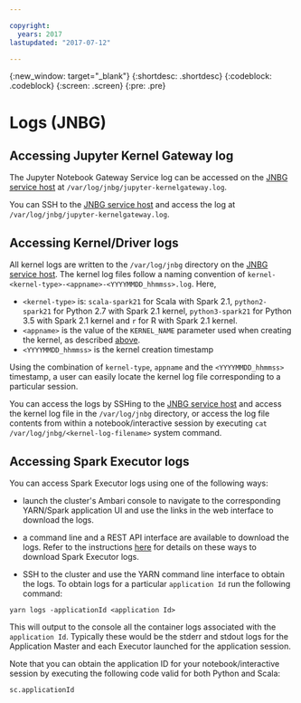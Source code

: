 ```yaml
---

copyright:
  years: 2017
lastupdated: "2017-07-12"

---
```


<!-- Attribute definitions -->
{:new_window: target="_blank"}
{:shortdesc: .shortdesc}
{:codeblock: .codeblock}
{:screen: .screen}
{:pre: .pre}

# Logs (JNBG)

## Accessing Jupyter Kernel Gateway log

The Jupyter Notebook Gateway Service log can be accessed on the [JNBG service host](./JNBG-Service-Host.html) at `/var/log/jnbg/jupyter-kernelgateway.log`. 

You can SSH to the [JNBG service host](./JNBG-Service-Host.html) and access the log at `/var/log/jnbg/jupyter-kernelgateway.log`.

## Accessing Kernel/Driver logs

All kernel logs are written to the `/var/log/jnbg` directory on the [JNBG service host](./JNBG-Service-Host.html). The kernel log files follow a naming convention of `kernel-<kernel-type>-<appname>-<YYYYMMDD_hhmmss>.log`. Here, 

* `<kernel-type>` is: `scala-spark21` for Scala with Spark 2.1, `python2-spark21` for Python 2.7 with Spark 2.1 kernel, `python3-spark21` for Python 3.5 with Spark 2.1 kernel and `r` for R with Spark 2.1 kernel.
* `<appname>` is the value of the `KERNEL_NAME` parameter used when creating the kernel, as described [above](#kernel-name). 
* `<YYYYMMDD_hhmmss>` is the kernel creation timestamp

Using the combination of `kernel-type`, `appname` and the `<YYYYMMDD_hhmmss>` timestamp, a user can easily locate the kernel log file corresponding to a particular session.

You can access the logs by SSHing to the [JNBG service host](./JNBG-Service-Host.html)  and access the kernel log file in the `/var/log/jnbg` directory, or access the log file contents from within a notebook/interactive session by executing 
  `cat /var/log/jnbg/<kernel-log-filename>` system command.
 
## Accessing Spark Executor logs

You can access Spark Executor logs using one of the following ways:

* launch the cluster's Ambari console to navigate to the corresponding YARN/Spark application UI and use the links in the web interface to download the logs. 

* a command line and a REST API interface are available to download the logs. Refer to the instructions [here](./wce-cli-ref-spark-logs.html) for details on these ways to download Spark Executor logs.

* SSH to the cluster and use the YARN command line interface to obtain the logs. To obtain logs for a particular `application Id` run the following command:

 ```
 yarn logs -applicationId <application Id>
 ```
 This will output to the console all the container logs associated with the `application Id`. Typically these would be the stderr and stdout logs for the Application Master and each Executor launched for the application session.

 Note that you can obtain the application ID for your notebook/interactive session by executing the following 
 code valid for both Python and Scala:

 ```
 sc.applicationId
 ```
